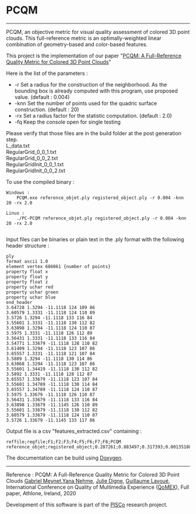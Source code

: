 # PCQM
---

PCQM, an objective metric for visual quality assessment of colored 3D point clouds.  This full-reference metric is an optimally-weighted linear combination of geometry-based and color-based features. 

This project is the implementation of our paper "[PCQM: A Full-Reference Quality Metric for Colored 3D Point Clouds](https://hal.archives-ouvertes.fr/hal-02529668v1)"

Here is the list of the parameters : 

* -r   Set a radius for the construction of the neighborhood. As the bounding box is already computed with this program, use proposed value. (default : 0.004) 
* -knn Set the number of points used for the quadric surface construction. (default : 20)
* -rx  Set a radius factor for the statistic computation. (default : 2.0)
* -fq  Keep the console open for single testing

Please verify that those files are in the build folder at the post generation step.  
L_data.txt  
RegularGrid_0_0_1.txt  
RegularGrid_0_0_2.txt  
RegularGridInit_0_0_1.txt  
RegularGridInit_0_0_2.txt  



To use the compiled binary  :

```
Windows : 
	PCQM.exe reference_objet.ply registered_object.ply -r 0.004 -knn 20 -rx 2.0	  
	
Linux : 
	./PC-PCQM reference_objet.ply registered_object.ply -r 0.004 -knn 20 -rx 2.0
		
```

Input files can be binaries or plain text in the .ply format with the following header structure : 

```
ply
format ascii 1.0
element vertex 686061 {number of points}
property float x
property float y
property float z
property uchar red
property uchar green
property uchar blue
end_header
3.64728 1.3294 -11.1118 124 109 86
3.60579 1.3331 -11.1118 124 110 89
3.5726 1.3294 -11.1118 133 116 84
3.55601 1.3331 -11.1118 130 112 82
3.63898 1.3294 -11.1118 124 110 87
3.5975 1.3331 -11.1118 126 112 89
3.56431 1.3331 -11.1118 133 116 84
3.54771 1.33679 -11.1118 128 110 82
3.61409 1.3294 -11.1118 123 107 86 
3.65557 1.3331 -11.1118 121 107 84 
3.5809 1.3294 -11.1118 130 114 86 
3.63068 1.3294 -11.1118 123 107 86 
3.55601 1.34419 -11.1118 130 112 82 
3.5892 1.3331 -11.1118 128 112 87 
3.65557 1.33679 -11.1118 123 107 84 
3.55601 1.34789 -11.1118 130 114 84 
3.65557 1.34789 -11.1118 124 110 87 
3.5975 1.33679 -11.1118 126 110 87 
3.56431 1.33679 -11.1118 133 116 84 
3.63898 1.33679 -11.1145 126 110 89 
3.55601 1.33679 -11.1118 130 112 82 
3.60579 1.33679 -11.1118 124 110 87 
3.5726 1.33679 -11.1145 133 117 86 
```

Output file is a csv "features_extracted.csv" containing :
```
reffile;regfile;F1;F2;F3;F4;F5;F6;F7;F8;PCQM
reference_objet;registered_object;0.287261;0.883497;0.317393;0.00135188;0.117714;0.308993;0.00394852;0.0387242;0.00844475
```

The documentation can be build using [Doxygen](http://www.doxygen.nl/).

---


Reference : PCQM: A Full-Reference Quality Metric for Colored 3D Point Clouds [Gabriel Meynet](https://liris.cnrs.fr/page-membre/gabriel-meynet/),[Yana Nehme](https://liris.cnrs.fr/page-membre/yana-nehme/), [Julie Digne](https://perso.liris.cnrs.fr/julie.digne/), [Guillaume Lavoué](https://perso.liris.cnrs.fr/guillaume.lavoue/), International Conference on Quality of Multimedia Experience ([QoMEX](http://qomex2020.ie/)), Full paper, Athlone, Ireland, 2020 

Development of this software is part of the [PISCo](https://projet.liris.cnrs.fr/pisco/) research project. 
